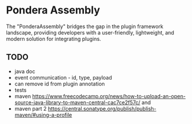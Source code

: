 # Pondera Assembly 

The "PonderaAssembly" bridges the gap in the plugin framework landscape, 
providing developers with a user-friendly, lightweight, and modern solution 
for integrating plugins. 

## TODO
* java doc
* event communication - id, type, payload
* can remove id from plugin annotation  
* tests
* maven https://www.freecodecamp.org/news/how-to-upload-an-open-source-java-library-to-maven-central-cac7ce2f57c/ and
* maven part 2 https://central.sonatype.org/publish/publish-maven/#using-a-profile

